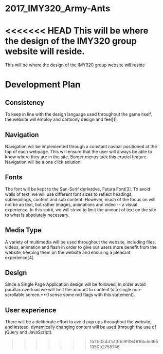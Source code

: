 # 2017_IMY320_Army-Ants
<<<<<<< HEAD
This will be where the design of the IMY320 group website will reside.
=======
This will be where the design of the IMY320 group website will reside

# Development Plan	
## Consistency 
To keep in line with the design language used throughout the game itself, the website will employ and cartoony design and feel[1]. 

## Navigation
Navigation will be implemented through a constant navbar positioned at the top of each webpage. This will ensure that the user will always be able to know where they are in the site. Burger menus lack this crucial feature. Navigation will be a one click solution.

## Fonts
The font will be kept to the San-Serif derivative, Futura Font[3]. To avoid walls of text, we will use different font sizes to reflect headings, subheadings, content and sub content. However, much of the focus on will not be an text, but rather images, animations and video -- a visual experience. In this spirit, we will strive to limit the amount of text on the site to what is absolutely necessary.

## Media Type
A variety of multimedia will be used throughout the website, including files, videos, animation and flash in order to give our users more benefit from the website, keeping them on the website and ensuring a pleasant experience[4].

## Design
Since a Single Page Application design will be followed, in order avoid parallax overload we will limit the amount to content to a single non-scrollable screen.**(I sense some red flags with this statement).

## User experience
There will be a deliberate effort to avoid pop ups throughout the website, and instead, dynamically changing content will be used (through the use of jQuery and JavaScript).
>>>>>>> 1b2b054d1cf36c9f094816bde3651350b2758746
